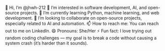 👋 Hi, I’m @jhwh-212
👀 I’m interested in software development, AI, and open-source projects.
🌱 I’m currently learning Python, machine learning, and web development.
💞️ I’m looking to collaborate on open-source projects, especially related to AI and automation.
📫 How to reach me: You can reach out to me on LinkedIn.
😄 Pronouns: She/Her
⚡ Fun fact: I love trying out random coding challenges — my goal is to break a code without causing a system crash (it’s harder than it sounds).
